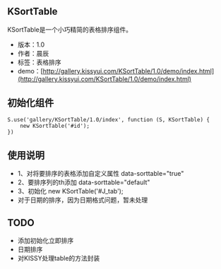 ## KSortTable

KSortTable是一个小巧精简的表格排序组件。

* 版本：1.0
* 作者：晨辰
* 标签：表格排序
* demo：[http://gallery.kissyui.com/KSortTable/1.0/demo/index.html](http://gallery.kissyui.com/KSortTable/1.0/demo/index.html)

## 初始化组件

    S.use('gallery/KSortTable/1.0/index', function (S, KSortTable) {
        new KSortTable('#id');
    })

## 使用说明
* 1、对将要排序的表格添加自定义属性 data-sorttable="true"
* 2、要排序列的th添加 data-sorttable="default"
* 3、初始化 new KSortTable('#J_tab');
* 对于日期的排序，因为日期格式问题，暂未处理

## TODO
* 添加初始化立即排序
* 日期排序
* 对KISSY处理table的方法封装
